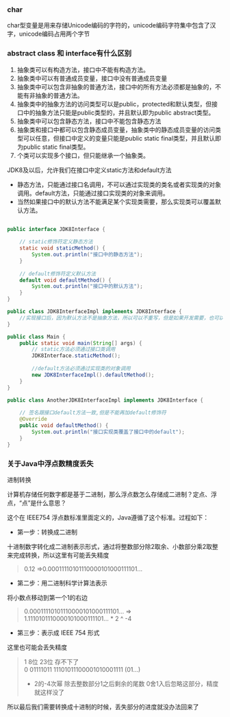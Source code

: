 ### char

char型变量是用来存储Unicode编码的字符的，unicode编码字符集中包含了汉字，unicode编码占用两个字节

### abstract class 和 interface有什么区别<br>

1. 抽象类可以有构造方法，接口中不能有构造方法。
2. 抽象类中可以有普通成员变量，接口中没有普通成员变量
3. 抽象类中可以包含非抽象的普通方法，接口中的所有方法必须都是抽象的，不能有非抽象的普通方法。
4. 抽象类中的抽象方法的访问类型可以是public，protected和默认类型，但接口中的抽象方法只能是public类型的，并且默认即为public abstract类型。
5. 抽象类中可以包含静态方法，接口中不能包含静态方法
6. 抽象类和接口中都可以包含静态成员变量，抽象类中的静态成员变量的访问类型可以任意，但接口中定义的变量只能是public static final类型，并且默认即为public static final类型。
7. 个类可以实现多个接口，但只能继承一个抽象类。

JDK8及以后，允许我们在接口中定义static方法和default方法

- 静态方法，只能通过接口名调用，不可以通过实现类的类名或者实现类的对象调用。default方法，只能通过接口实现类的对象来调用。
- 当然如果接口中的默认方法不能满足某个实现类需要，那么实现类可以覆盖默认方法。

```java

public interface JDK8Interface {  
  
    // static修饰符定义静态方法  
    static void staticMethod() {  
        System.out.println("接口中的静态方法");  
    }  
  
    // default修饰符定义默认方法  
    default void defaultMethod() {  
        System.out.println("接口中的默认方法");  
    }  
} 

public class JDK8InterfaceImpl implements JDK8Interface {  
    //实现接口后，因为默认方法不是抽象方法，所以可以不重写，但是如果开发需要，也可以重写  
}  

public class Main {  
    public static void main(String[] args) {  
        // static方法必须通过接口类调用  
        JDK8Interface.staticMethod();  
  
        //default方法必须通过实现类的对象调用  
        new JDK8InterfaceImpl().defaultMethod();  
    }  
} 

public class AnotherJDK8InterfaceImpl implements JDK8Interface {  
      
    // 签名跟接口default方法一致,但是不能再加default修饰符  
    @Override  
    public void defaultMethod() {  
        System.out.println("接口实现类覆盖了接口中的default");  
    }  
}  
```

### 关于Java中浮点数精度丢失

进制转换

计算机存储任何数字都是基于二进制，那么浮点数怎么存储成二进制？定点、浮点，“点”是什么意思？

这个在 IEEE754 浮点数标准里面定义的，Java遵循了这个标准。过程如下：

- 第一步：转换成二进制

十进制数字转化成二进制表示形式，通过将整数部分除2取余、小数部分乘2取整来完成转换，所以这里有可能丢失精度

> 0.12 =>0.00011110101110000101000111101...

- 第二步：用二进制科学计算法表示

将小数点移动到第一个1的右边

> 0.00011110101110000101000111101...   =>       
> 1.1110101110000101000111101... * 2 ^ -4

- 第三步：表示成 IEEE 754 形式

这里也可能会丢失精度

> 1  8位             23位               存不下了<br>
> 0 01111011 11101011100001010001111     (01...)<br>
> + 2的-4次幂 除去整数部分1之后剩余的尾数   0舍1入后忽略这部分，精度就这样没了

所以最后我们需要转换成十进制的时候，丢失部分的进度就没办法回来了